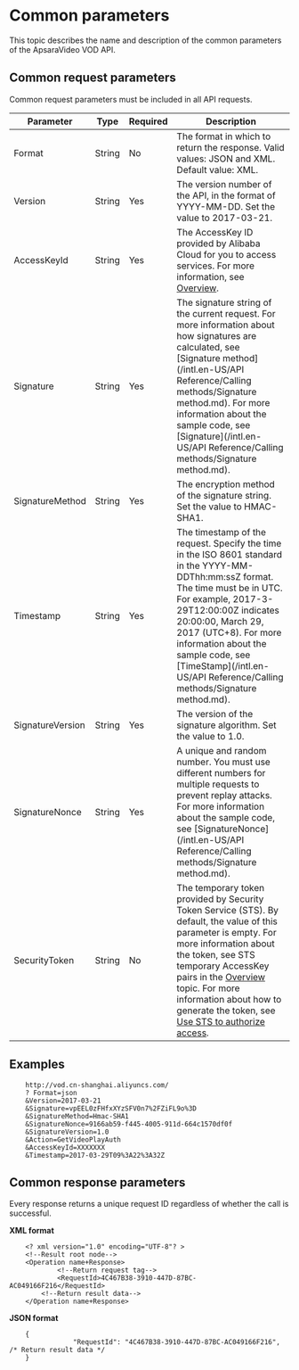 Common parameters 
======================================

This topic describes the name and description of the common parameters of the ApsaraVideo VOD API.

Common request parameters 
----------------------------------------------

Common request parameters must be included in all API requests.




|    Parameter     |  Type  | Required |                                                                                                                                                                                           Description                                                                                                                                                                                            |
|------------------|--------|----------|--------------------------------------------------------------------------------------------------------------------------------------------------------------------------------------------------------------------------------------------------------------------------------------------------------------------------------------------------------------------------------------------------|
| Format           | String | No       | The format in which to return the response. Valid values: JSON and XML. Default value: XML.                                                                                                                                                                                                                                                                                                      |
| Version          | String | Yes      | The version number of the API, in the format of YYYY-MM-DD. Set the value to 2017-03-21.                                                                                                                                                                                                                                                                                         |
| AccessKeyId      | String | Yes      | The AccessKey ID provided by Alibaba Cloud for you to access services. For more information, see [Overview]().                                                                                                                                                                                                                                                |
| Signature        | String | Yes      | The signature string of the current request. For more information about how signatures are calculated, see [Signature method](/intl.en-US/API Reference/Calling methods/Signature method.md). For more information about the sample code, see [Signature](/intl.en-US/API Reference/Calling methods/Signature method.md).                  |
| SignatureMethod  | String | Yes      | The encryption method of the signature string. Set the value to HMAC-SHA1.                                                                                                                                                                                                                                                                                                                       |
| Timestamp        | String | Yes      | The timestamp of the request. Specify the time in the ISO 8601 standard in the YYYY-MM-DDThh:mm:ssZ format. The time must be in UTC. For example, 2017-3-29T12:00:00Z indicates 20:00:00, March 29, 2017 (UTC+8). For more information about the sample code, see [TimeStamp](/intl.en-US/API Reference/Calling methods/Signature method.md). |
| SignatureVersion | String | Yes      | The version of the signature algorithm. Set the value to 1.0.                                                                                                                                                                                                                                                                                                                                    |
| SignatureNonce   | String | Yes      | A unique and random number. You must use different numbers for multiple requests to prevent replay attacks. For more information about the sample code, see [SignatureNonce](/intl.en-US/API Reference/Calling methods/Signature method.md).                                                                                                  |
| SecurityToken    | String | No       | The temporary token provided by Security Token Service (STS). By default, the value of this parameter is empty. For more information about the token, see STS temporary AccessKey pairs in the [Overview]() topic. For more information about how to generate the token, see [Use STS to authorize access]().                              |



Examples 
-----------------------------

        http://vod.cn-shanghai.aliyuncs.com/
        ? Format=json 
        &Version=2017-03-21
        &Signature=vpEEL0zFHfxXYzSFV0n7%2FZiFL9o%3D 
        &SignatureMethod=Hmac-SHA1
        &SignatureNonce=9166ab59-f445-4005-911d-664c1570df0f
        &SignatureVersion=1.0
        &Action=GetVideoPlayAuth
        &AccessKeyId=XXXXXXX  
        &Timestamp=2017-03-29T09%3A22%3A32Z
                    



Common response parameters 
-----------------------------------------------

Every response returns a unique request ID regardless of whether the call is successful.

**XML format** 

        <? xml version="1.0" encoding="UTF-8"? >
        <!--Result root node--> 
        <Operation name+Response>
                <!--Return request tag-->
                <RequestId>4C467B38-3910-447D-87BC-AC049166F216</RequestId>
            <!--Return result data--> 
        </Operation name+Response>
                    



**JSON format** 

        {
                    "RequestId": "4C467B38-3910-447D-87BC-AC049166F216", /* Return result data */
        }
                    


